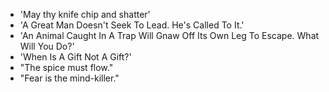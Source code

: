 - 'May thy knife chip and shatter'                                                     
- 'A Great Man Doesn't Seek To Lead. He's Called To It.'                               
- 'An Animal Caught In A Trap Will Gnaw Off Its Own Leg To Escape. What Will You Do?'  
- 'When Is A Gift Not A Gift?'
- "The spice must flow."
- "Fear is the mind-killer."


